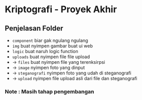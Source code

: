 # Kriptografi - Proyek Akhir
## Penjelasan Folder
- `component` biar gak ngulang ngulang
- `img` buat nyimpen gambar buat ui web
- `logic` buat naruh logic function
- `uploads` buat nyimpen file file upload
- -> `files` buat nyimpen file yang terenksirpsi
- -> `image` nyimpen foto yang dinput
- -> `steganografi` nyimpen foto yang udah di steganografi
- -> `upload` nyimpen file upload asli dari file dan steganografi


### Note : Masih tahap pengembangan
